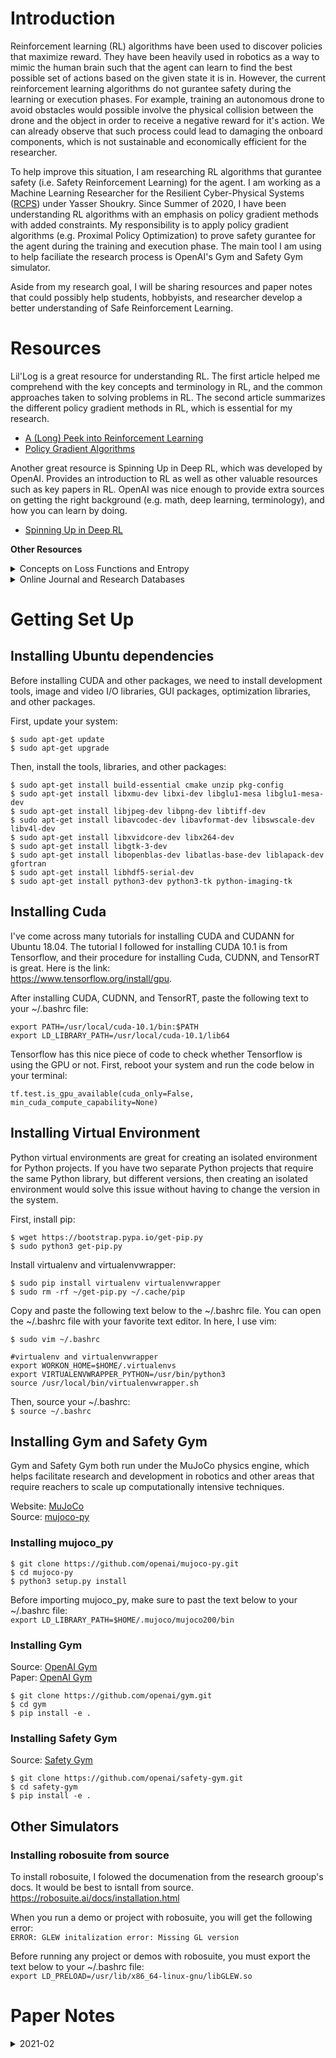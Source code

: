 # Introduction

Reinforcement learning (RL) algorithms have been used to discover policies that maximize reward.  They have been heavily used in robotics as a way to mimic the human brain such that the agent can learn to find the best possible set of actions based on the given state it is in.  However, the current reinforcement learning algorithms do not gurantee safety during the learning or execution phases.  For example, training an autonomous drone to avoid obstacles would possible involve the physical collision between the drone and the object in order to receive a negative reward for it's action.  We can already observe that such process could lead to damaging the onboard components, which is not sustainable and economically efficient for the researcher. <br/>

To help improve this situation, I am researching RL algorithms that gurantee safety (i.e. Safety Reinforcement Learning) for the agent. I am working as a Machine Learning Researcher for the Resilient Cyber-Physical Systems ([RCPS](https://rcpsl.eng.uci.edu/yshoukry/)) under Yasser Shoukry.  Since Summer of 2020, I have been understanding RL algorithms with an emphasis on policy gradient methods with added constraints. My responsibility is to apply policy gradient algorithms (e.g. Proximal Policy Optimization) to prove safety gurantee for the agent during the training and execution phase.  The main tool I am using to help faciliate the research process is OpenAI's Gym and Safety Gym simulator. <br/>

Aside from my research goal, I will be sharing resources and paper notes that could possibly help students, hobbyists, and researcher develop a better understanding of Safe Reinforcement Learning.

# Resources
Lil'Log is a great resource for understanding RL.  The first article helped me comprehend with the key concepts and terminology in RL, and the common approaches taken to solving problems in RL. The second article summarizes the different policy gradient methods in RL, which is essential for my research. <br/>
* [A (Long) Peek into Reinforcement Learning](https://lilianweng.github.io/lil-log/2018/02/19/a-long-peek-into-reinforcement-learning.html) <br/>
* [Policy Gradient Algorithms](https://lilianweng.github.io/lil-log/2018/04/08/policy-gradient-algorithms.html#reinforce)

Another great resource is Spinning Up in Deep RL, which was developed by OpenAI. Provides an introduction to RL as well as other valuable resources such as key papers in RL.  OpenAI was nice enough to provide extra sources on getting the right background (e.g. math, deep learning, terminology), and how you can learn by doing. <br/>
* [Spinning Up in Deep RL](https://spinningup.openai.com/en/latest/)

**Other Resources** <br>
<details>
 <summary>Concepts on Loss Functions and Entropy</summary>
 
 + [Entropy, Cross-Entropy, & KL-Divergence](https://www.youtube.com/watch?v=ErfnhcEV1O8)
 + [Loss Functions and Optimization by Stanford](https://www.youtube.com/watch?v=h7iBpEHGVNc)
 
 </details>
 
 <details>
 <summary>Online Journal and Research Databases</summary>
 
 + [arxiv sanity preserver](http://www.arxiv-sanity.com/) [[Github](https://github.com/karpathy/arxiv-sanity-preserver)] - Developed by Andrej Karpathy.  A web interface that allows researchers to keep track of relevant papers and store papers in their own personal library.  
 
 </details>

# Getting Set Up
## Installing Ubuntu dependencies
Before installing CUDA and other packages, we need to install development tools, image and video I/O libraries, GUI packages, optimization libraries, and other packages. 

First, update your system: <br />
```
$ sudo apt-get update 
$ sudo apt-get upgrade
```

Then, install the tools, libraries, and other packages: <br />
```
$ sudo apt-get install build-essential cmake unzip pkg-config
$ sudo apt-get install libxmu-dev libxi-dev libglu1-mesa libglu1-mesa-dev
$ sudo apt-get install libjpeg-dev libpng-dev libtiff-dev
$ sudo apt-get install libavcodec-dev libavformat-dev libswscale-dev libv4l-dev
$ sudo apt-get install libxvidcore-dev libx264-dev
$ sudo apt-get install libgtk-3-dev
$ sudo apt-get install libopenblas-dev libatlas-base-dev liblapack-dev gfortran
$ sudo apt-get install libhdf5-serial-dev
$ sudo apt-get install python3-dev python3-tk python-imaging-tk
```

## Installing Cuda
I've come across many tutorials for installing CUDA and CUDANN for Ubuntu 18.04.  The tutorial I followed for installing CUDA 10.1 is from Tensorflow, and their procedure for installing Cuda, CUDNN, and TensorRT is great. Here is the link: <br />
https://www.tensorflow.org/install/gpu.

After installing CUDA, CUDNN, and TensorRT, paste the following text to your ~/.bashrc file: <br />
```
export PATH=/usr/local/cuda-10.1/bin:$PATH
export LD_LIBRARY_PATH=/usr/local/cuda-10.1/lib64 
```

Tensorflow has this nice piece of code to check whether Tensorflow is using the GPU or not.  First, reboot your system and run the code below in your terminal: <br />
 
```
tf.test.is_gpu_available(cuda_only=False, min_cuda_compute_capability=None)
```


## Installing Virtual Environment
Python virtual environments are great for creating an isolated environment for Python projects.  If you have two separate Python projects that require the same Python library, but different versions, then creating an isolated environment would solve this issue without having to change the version in the system.  

First, install pip: <br />
```
$ wget https://bootstrap.pypa.io/get-pip.py
$ sudo python3 get-pip.py
```

Install virtualenv and virtualenvwrapper: <br /> 
```
$ sudo pip install virtualenv virtualenvwrapper
$ sudo rm -rf ~/get-pip.py ~/.cache/pip
```
Copy and paste the following text below to the ~/.bashrc file.  You can open the ~/.bashrc file with your favorite text editor. In here, I use vim: <br />

`$ sudo vim ~/.bashrc`

```
#virtualenv and virtualenvwrapper 
export WORKON_HOME=$HOME/.virtualenvs
export VIRTUALENVWRAPPER_PYTHON=/usr/bin/python3
source /usr/local/bin/virtualenvwrapper.sh
```

Then, source your ~/.bashrc: <br />
`$ source ~/.bashrc`

## Installing Gym and Safety Gym
Gym and Safety Gym both run under the MuJoCo physics engine, which helps facilitate research and development in robotics and other areas that require reachers to scale up computationally intensive techniques. <br>

Website: [MuJoCo](http://www.mujoco.org/#:~:text=MuJoCo%20is%20a%20physics%20engine,not%20merely%20a%20better%20simulator.) <br/>
Source: [mujoco-py](https://github.com/openai/mujoco-py)
### Installing mujoco_py 
```
$ git clone https://github.com/openai/mujoco-py.git
$ cd mujoco-py
$ python3 setup.py install
```

Before importing mujoco_py, make sure to past the text below to your ~/.bashrc file: <br />
`export LD_LIBRARY_PATH=$HOME/.mujoco/mujoco200/bin`

### Installing Gym
Source: [OpenAI Gym](https://github.com/openai/gym) <br/>
Paper: [OpenAI Gym](https://arxiv.org/abs/1606.01540)
```
$ git clone https://github.com/openai/gym.git
$ cd gym
$ pip install -e .
```

### Installing Safety Gym
Source: [Safety Gym](https://github.com/openai/safety-gym)
```
$ git clone https://github.com/openai/safety-gym.git
$ cd safety-gym
$ pip install -e .
```

## Other Simulators
### Installing robosuite from source
To install robosuite, I folowed the documenation from the research grooup's docs.  It would be best to isntall from source.
https://robosuite.ai/docs/installation.html

When you run a demo or project with robosuite, you will get the following error: <br />
`ERROR: GLEW initalization error: Missing GL version`

Before running any project or demos with robosuite, you must export the text below to your ~/.bashrc file: <br />
`export LD_PRELOAD=/usr/lib/x86_64-linux-gnu/libGLEW.so`

# Paper Notes
<details>
 <summary>2021-02</summary>
 
 + [Proximal Policy Optimization Algorithms](https://arxiv.org/abs/1707.06347)[[Notes](https://github.com/Nathan-Bernardo/RCPS-Safety-Guidance/blob/master/notes/ppo_algorithms.md)]
 + [ADAM: A METHOD FOR STOCHASTIC OPTIMIZATION](https://arxiv.org/pdf/1412.6980.pdf)
 + [Revisiting Design Choices in Proximal Policy Optimization](https://arxiv.org/pdf/2009.10897.pdf)
 + [Benchmarking Safe Exploration in Deep Reinforcement Learning](https://cdn.openai.com/safexp-short.pdf)
 + [Policy Gradient Methods for Reinforcement Learning with Function Approximation](https://papers.nips.cc/paper/1999/file/464d828b85b0bed98e80ade0a5c43b0f-Paper.pdf)
 + [Benchmarking Deep Reinforcement Learning for Continuous Control](https://arxiv.org/abs/1604.06778)
 + [High-Dimensional Continuous Control Using Generalized Advantage Estimation](https://arxiv.org/abs/1506.02438)
 + [Trust Region Policy Optimization](https://arxiv.org/abs/1502.05477)
 + [Safe Reinforcement Learning via Shielding](https://arxiv.org/abs/1708.08611)
 + [ART: Abstraction Refinement-Guided Training for Provably Correct Neural Networks](https://arxiv.org/abs/1907.10662)
 + [Uncertainty-Aware Reinforcement Learning for Collision Avoidance](https://arxiv.org/abs/1702.01182)
 + [Safety-Guided Deep Reinforcement Learning via Online Gaussian Process Estimation](https://arxiv.org/abs/1903.02526)
 + [Reinforcement Learning in Robotics: A Survey](https://www.ias.informatik.tu-darmstadt.de/uploads/Publications/Kober_IJRR_2013.pdf)
 
 </details>



